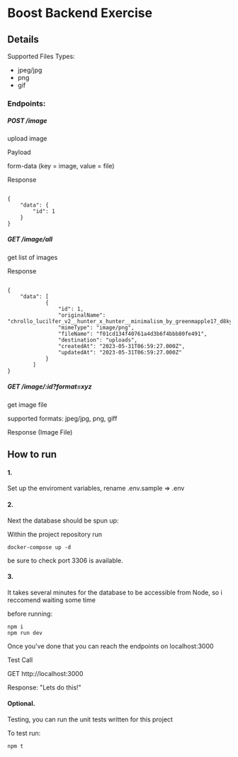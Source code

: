 # Boost Backend Exercise


## Details


Supported Files Types:
- jpeg/jpg
- png
- gif

### Endpoints:

##### POST /image

upload image

Payload

form-data (key = image, value = file)


Response 

```

{
    "data": {
        "id": 1
    }
}

```

##### GET /image/all

get list of images

Response 

```

{
    "data": [
            {
                "id": 1,
                "originalName": "chrollo_lucilfer_v2__hunter_x_hunter__minimalism_by_greenmapple17_d8kymsg.png",
                "mimeType": "image/png",
                "fileName": "f01cd134f40761a4d3b6f4bbb80fe491",
                "destination": "uploads",
                "createdAt": "2023-05-31T06:59:27.000Z",
                "updatedAt": "2023-05-31T06:59:27.000Z"
            }
        ]
}

```

##### GET /image/:id?format=xyz

get image file

supported formats: jpeg/jpg, png, giff

Response (Image File)



## How to run


#### 1.


Set up the enviroment variables, rename .env.sample => .env


#### 2.


Next the database should be spun up:


Within the project repository run


```
docker-compose up -d
```

be sure to check port 3306 is available.

#### 3.

It takes several minutes for the database to be accessible from Node, so i reccomend waiting some time

before running:

```
npm i
npm run dev
```

Once you've done that you can reach the endpoints on localhost:3000

Test Call


GET http://localhost:3000

Response: "Lets do this!"


#### Optional.

Testing, you can run the unit tests written for this project

To test run:

```
npm t
```



